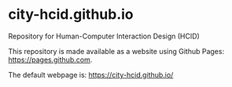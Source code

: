 # city-hcid.github.io
Repository for Human-Computer Interaction Design (HCID)

This repository is made available as a website using Github Pages: https://pages.github.com.

The default webpage is: https://city-hcid.github.io/
